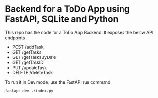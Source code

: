 # Backend for a ToDo App using FastAPI, SQLite and Python

This repo has the code for a ToDo App Backend. It exposes the below API endpoints 

* POST /addTask
* GET /getTasks
* GET /getTasksByDate
* GET /getTaskID
* PUT /updateTask
* DELETE /deleteTask

To run it in Dev mode, use the FastAPI run command

```console
fastapi dev .\index.py
```
